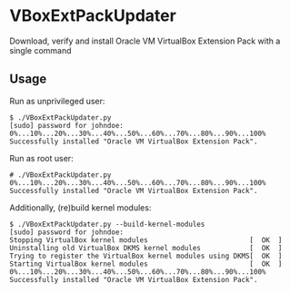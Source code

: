 # VBoxExtPackUpdater
Download, verify and install Oracle VM VirtualBox Extension Pack with a single command

Usage
-----

Run as unprivileged user:

```
$ ./VBoxExtPackUpdater.py
[sudo] password for johndoe:
0%...10%...20%...30%...40%...50%...60%...70%...80%...90%...100%
Successfully installed "Oracle VM VirtualBox Extension Pack".
```

Run as root user:

```
# ./VBoxExtPackUpdater.py
0%...10%...20%...30%...40%...50%...60%...70%...80%...90%...100%
Successfully installed "Oracle VM VirtualBox Extension Pack".
```

Additionally, (re)build kernel modules:

```
$ ./VBoxExtPackUpdater.py --build-kernel-modules
[sudo] password for johndoe:
Stopping VirtualBox kernel modules                         [  OK  ]
Uninstalling old VirtualBox DKMS kernel modules            [  OK  ]
Trying to register the VirtualBox kernel modules using DKMS[  OK  ]
Starting VirtualBox kernel modules                         [  OK  ]
0%...10%...20%...30%...40%...50%...60%...70%...80%...90%...100%
Successfully installed "Oracle VM VirtualBox Extension Pack".
```
